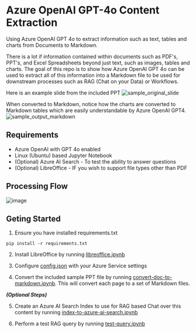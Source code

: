 # Azure OpenAI GPT-4o Content Extraction
Using Azure OpenAI GPT 4o to extract information such as text, tables and charts from Documents to Markdown.

There is a lot if information contained within documents such as PDF's, PPT's, and Excel Spreadsheets beyond just text, such as images, tables and charts. The goal of this repo is to show how Azure OpenAI GPT 4o can be used to extract all of this information into a Markdown file to be used for downstream processes such as RAG (Chat on your Data) or Workflows.

Here is an example slide from the included PPT
![sample_original_slide](https://github.com/liamca/GPT4oContentExtraction/assets/3432973/8b42c1d7-3e3e-457b-b08b-ba8be8d8540e)

When converted to Markdown, notice how the charts are converted to Markdown tables which are easily understandable by Azure OpenAI GPT4.
![sample_output_markdown](https://github.com/liamca/GPT4oContentExtraction/assets/3432973/f7f21e21-150d-4194-a3b3-a1f499ce44b3)

## Requirements

* Azure OpenAI with GPT 4o enabled
* Linux (Ubuntu) based Jupyter Notebook
* (Optional) Azure AI Search - To test the ability to answer questions
* (Optional) LibreOffice - IF you wish to support file types other than PDF

## Processing Flow
![image](https://github.com/liamca/GPT4oContentExtraction/assets/3432973/8db4eee3-6a9a-4cdd-9c7b-07ad8effd419)

## Geting Started

1) Ensure you have installed requirements.txt
```code
pip install -r requirements.txt
```

2) Install LibreOffice by running [libreoffice.ipynb](https://github.com/liamca/GPT4oContentExtraction/blob/main/install-libreoffice.ipynb)
   
3) Configure [config.json](https://github.com/liamca/GPT4oContentExtraction/blob/main/config.json) with your Azure Service settings
   
4) Convert the included sample PPT file by running [convert-doc-to-markdown.ipynb](https://github.com/liamca/GPT4oContentExtraction/blob/main/convert-doc-to-markdown.ipynb). This will convert each page to a set of Markdown files.

***(Optional Steps)***

5) Create an Azure AI Search Index to use for RAG based Chat over this content by running [index-to-azure-ai-search.ipynb](https://github.com/liamca/GPT4oContentExtraction/blob/main/index-to-azure-ai-search.ipynb)

6) Perform a test RAG query by running [test-query.ipynb](https://github.com/liamca/GPT4oContentExtraction/blob/main/test-query.ipynb)



